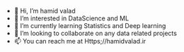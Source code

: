 - 👋 Hi, I’m hamid valad
- 👀 I’m interested in DataScience and ML
- 🌱 I’m currently learning Statistics and Deep learning 
- 💞️ I’m looking to collaborate on any data related projects
- 📫 You can reach me at Https;//hamidvalad.ir

<!---
hamidvalad/hamidvalad is a ✨ special ✨ repository because its `README.md` (this file) appears on your GitHub profile.
You can click the Preview link to take a look at your changes.
--->
